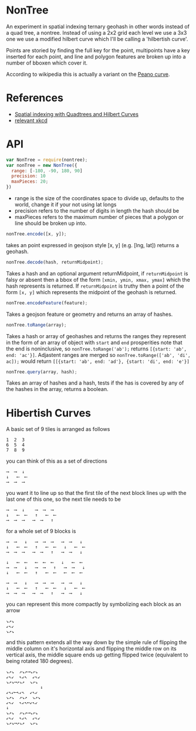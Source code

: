 NonTree
===

An experiment in spatial indexing ternary geohash in other words instead of a quad tree, a nontree.  Instead of using a 2x2 grid each level we use a 3x3 one we use a modified hilbert curve which I'll be calling a 'hilbertish curve'.

Points are storied by finding the full key for the point, multipoints have a key inserted for each point, and line and polygon features are broken up into a number of bboxen which cover it.

According to wikipedia this is actually a variant on the [Peano curve](https://en.wikipedia.org/wiki/Peano_curve).

References 
===

- [Spatial indexing with Quadtrees and Hilbert Curves](http://blog.notdot.net/2009/11/Damn-Cool-Algorithms-Spatial-indexing-with-Quadtrees-and-Hilbert-Curves)
- [relevant xkcd](http://xkcd.com/195/)

API
===

```js
var NonTree = require(nontree);
var nonTree = new NonTree({
  range: [-180, -90, 180, 90]
  precision: 10
  maxPieces: 20;
})
```

- range is the size of the coordinates space to divide up, defaults to the world, change it if your not using lat longs
- precision refers to the number of digits in length the hash should be
- maxPieces refers to the maximum number of pieces that a polygon or line should be broken up into.

```js
nonTree.encode([x, y]);
```

takes an point expressed in geojson style [x, y] (e.g. [lng, lat]) returns a geohash.

```js
nonTree.decode(hash, returnMidpoint);
```

Takes a hash and an optional argument returnMidpoint, if `returnMidpoint` is falsy or absent then
 a bbox of the form `[xmin, ymin, xmax, ymax]` which the hash represents is returned. If `returnMidpoint` is truthy then a point of the form `[x, y]` which represents the midpoint of the geohash is returned.

 ```js
nonTree.encodeFeature(feature);
 ```

Takes a geojson feature or geometry and returns an array of hashes.

 ```js
nonTree.toRange(array);
 ```

Takes a hash or array of geohashes and returns the ranges they represent in the form of an array of object with `start` and `end` prosperities note that the end is noninclusive, so `nonTree.toRange('ab');` returns `[{start: 'ab', end: 'ac'}]`.  Adjastent ranges are merged so `nonTree.toRange(['ab', 'di', ac]);` would return `[[{start: 'ab', end: 'ad'}, {start: 'di', end: 'e'}]`



 ```js
nonTree.query(array, hash);
 ```

Takes an array of hashes and a hash, tests if the has is covered by any of the hashes in the array, returns a boolean.

 
Hibertish Curves
====

A basic set of 9 tiles is arranged as follows

```
1  2  3
6  5  4
7  8  9
```

you can think of this as a set of directions 

```
⟶  ⟶  ↓
↓   ⟵  ⟵
⟶  ⟶  ⟶
```

you want it to line up so that the first tile of the next block lines up with the last one of this one, so the next tile needs to be

```
⟶  ⟶  ↓    ⟶  ⟶  ⟶
↓   ⟵  ⟵   ↑   ⟵  ⟵
⟶  ⟶  ⟶   ⟶  ⟶   ↑
```
for a whole set of 9 blocks is 

```
⟶  ⟶   ↓   ⟶  ⟶  ⟶   ⟶  ⟶   ↓   
↓   ⟵  ⟵   ↑   ⟵  ⟵   ↓   ⟵  ⟵
⟶  ⟶  ⟶   ⟶  ⟶   ↑   ⟶  ⟶   ↓

↓   ⟵  ⟵   ⟵  ⟵  ⟵   ↓   ⟵  ⟵   
⟶  ⟶   ↓   ⟶  ⟶   ↑   ⟶  ⟶   ↓
↓   ⟵  ⟵   ↑   ⟵  ⟵   ⟵  ⟵  ⟵

⟶  ⟶   ↓   ⟶  ⟶  ⟶   ⟶  ⟶   ↓   
↓   ⟵  ⟵   ↑   ⟵  ⟵   ↓   ⟵  ⟵
⟶  ⟶  ⟶   ⟶  ⟶   ↑   ⟶  ⟶   ↓
```

you can represent this more compactly by symbolizing each block as an arrow

```
↘↗↘
↙↖↙
↘↗↘
```

and this pattern extends all the way down by the simple rule of flipping the middle column on it's horizontal axis and flipping the middle row on its vertical axis, the middle square ends up getting flipped twice (equivalent to being rotated 180 degrees).

```
↘↗↘  ↗↘↗⟶↘↗↘
↙↖↙  ↖↙↖  ↙↖↙
↘↗↘⟶↗↘↗  ↘↗↘
             ↓
↙↖↙⟵↖↙↖  ↙↖↙
↘↗↘  ↗↘↗  ↘↗↘
↙↖↙  ↖↙↖⟵↙↖↙
↓
↘↗↘  ↗↘↗⟶↘↗↘
↙↖↙  ↖↙↖  ↙↖↙
↘↗↘⟶↗↘↗  ↘↗↘
```
